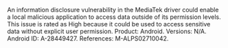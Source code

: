 An information disclosure vulnerability in the MediaTek driver could enable a local malicious application to access data outside of its permission levels. This issue is rated as High because it could be used to access sensitive data without explicit user permission. Product: Android. Versions: N/A. Android ID: A-28449427. References: M-ALPS02710042.